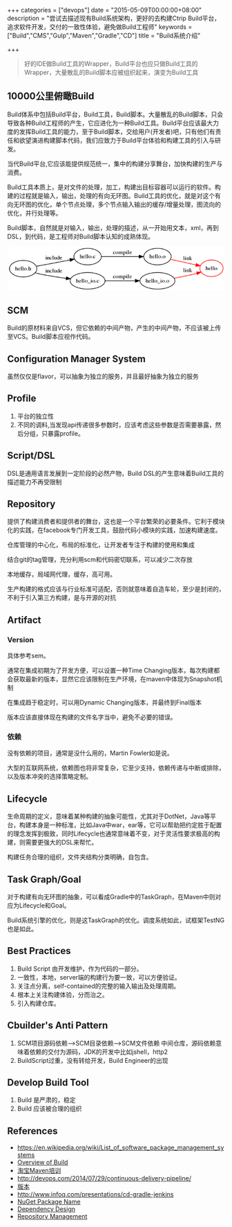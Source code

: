 +++
categories = ["devops"]
date = "2015-05-09T00:00:00+08:00"
description = "尝试去描述现有Build系统架构，更好的去构建Ctrip Build平台，追求软件开发，交付的一致性体验，避免做Build工程师"
keywords = ["Build","CMS","Gulp","Maven","Gradle","CD"]
title = "Build系统介绍"

+++

>好的IDE做Build工具的Wrapper，Build平台也应只做Build工具的Wrapper，大量散乱的Build脚本应被组织起来，演变为Build工具

## 10000公里俯瞰Build

Build体系中包括Build平台，Build工具，Build脚本。大量散乱的Build脚本，只会导致各种Build工程师的产生，它应进化为一种Build工具。Build平台应该最大力度的发挥Build工具的能力，至于Build脚本，交给用户(开发者)吧，只有他们有责任和欲望演进构建脚本代码，我们应致力于Build平台体验和构建工具的引入与研发。

当代Build平台,它应该能提供规范统一，集中的构建分享舞台，加快构建的生产与消费。

Build工具本质上，是对文件的处理，加工，构建出目标容器可以运行的软件。构建的过程就是输入，输出，处理的有向无环图。Build工具的优化，就是对这个有向无环图的优化，单个节点处理，多个节点输入输出的缓存/增量处理，图流向的优化，并行处理等。

Build脚本，自然就是对输入，输出，处理的描述，从一开始用文本，xml，再到DSL，到代码，是工程师对Build脚本认知的成熟体现。


![](https://raw.githubusercontent.com/cosyman/cosyman-hugo/master/static/images/devops/deg.png)

## SCM
Build的原材料来自VCS，但它依赖的中间产物，产生的中间产物，不应该被上传至VCS。Build脚本应视作代码。

## Configuration Manager System

虽然仅仅是flavor，可以抽象为独立的服务，并且最好抽象为独立的服务

## Profile

1. 平台的独立性
2. 不同的调料,当发现api传递很多参数时，应该考虑这些参数是否需要暴露，然后分组，只暴露profile。

## Script/DSL
DSL是通用语言发展到一定阶段的必然产物，Build DSL的产生意味着Build工具的描述能力不再受限制

## Repository

提供了构建消费者和提供者的舞台，这也是一个平台繁荣的必要条件。它利于模块化的实践，在facebook专门开发工具，鼓励代码小模块的实践，加速构建速度。

仓库管理的中心化，布局的标准化，让开发者专注于构建的使用和集成

结合git的tag管理，充分利用scm和代码密切联系，可以减少二次存放

本地缓存，局域网代理，缓存，高可用。

生产构建的格式应该与行业标准可适配，否则就意味着自造车轮，至少是封闭的，不利于引入第三方构建，是与开源的对抗

## Artifact

### Version

具体参考sem。

通常在集成初期为了开发方便，可以设置一种Time Changing版本，每次构建都会获取最新的版本，显然它应该限制在生产环境，在maven中体现为Snapshot机制

在集成趋于稳定时，可以用Dynamic Changing版本，并最终到Final版本

版本应该直接体现在构建的文件名字当中，避免不必要的错误。

### 依赖
没有依赖的项目，通常是没什么用的，Martin Fowler如是说。

大型的互联网系统，依赖图也将非常复杂，它至少支持，依赖传递与中断或排除，以及版本冲突的选择策略定制。

## Lifecycle

生命周期的定义，意味着某种构建的抽象可能性，尤其对于DotNet，Java等平台，构建本身是一种标准，比如Java中war，ear等，它可以帮助把约定胜于配置的理念发挥到极致，同时Lifecycle也通常意味着不变，对于灵活性要求极高的构建，则需要更强大的DSL来帮忙。

构建任务合理的组织，文件夹结构分类明确，自包含。

## Task Graph/Goal

对于构建有向无环图的抽象，可以看成Gradle中的TaskGraph，在Maven中则对应为Lifecycle和Goal。

Build系统引擎的优化，则是这TaskGraph的优化。调度系统如此，试框架TestNG也是如此。

## Best Practices

1. Build Script 由开发维护，作为代码的一部分。
2. 一致性，本地，server端的构建行为要一致，可以方便验证。
3. 关注点分离，self-contained的完整的输入输出及处理周期。
4. 根本上关注构建体验，分而治之。
5. 引入构建仓库。


## Cbuilder's Anti Pattern

1. SCM项目源码依赖-->SCM目录依赖-->SCM文件依赖 中间仓库，源码依赖意味着依赖的交付为源码，JDK的开发中比如jshell，http2
2. BuildScript过重，没有转给开发，Build Engineer的出现


## Develop Build Tool

1. Build 是严肃的，稳定
2. Build 应该被合理的组织


## References

- https://en.wikipedia.org/wiki/List_of_software_package_management_systems
- [Overview of  Build](http://www.cs.virginia.edu/~dww4s/articles/build_systems.html)
- [淘宝Maven培训](http://www.open-open.com/doc/view/4058453cde4b429c82ff2807d8aa81f0)
- http://devops.com/2014/07/29/continuous-delivery-pipeline/
- [版本](http://semver.org)
- http://www.infoq.com/presentations/cd-gradle-jenkins
- [NuGet Package Name](http://blog.nuget.org/20150729/Introducing-nuget-uwp.html)
- [Dependency Design](https://dzone.com/refcardz/designing-quality-software)
- [Repository Management](https://dzone.com/refcardz/getting-started-repository)
